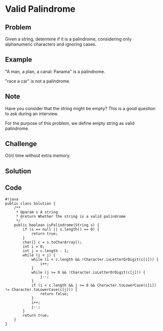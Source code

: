 Valid Palindrome
===


Problem
-------

Given a string, determine if it is a palindrome, considering only alphanumeric characters and ignoring cases.


Example
-------

"A man, a plan, a canal: Panama" is a palindrome.

"race a car" is not a palindrome.

Note
---------

Have you consider that the string might be empty? This is a good question to ask during an interview.

For the purpose of this problem, we define empty string as valid palindrome.

Challenge
---------

O(n) time without extra memory.

Solution
--------

Code
----

    #!java
    public class Solution {
        /**
         * @param s A string
         * @return Whether the string is a valid palindrome
         */
        public boolean isPalindrome(String s) {
            if (s == null || s.length() == 0) {
                return true;
            }
            char[] c = s.toCharArray();
            int i = 0;
            int j = c.length - 1;
            while (i < j) {
                while (i < c.length && !Character.isLetterOrDigit(c[i])) {
                    i++;
                }
                while (j >= 0 && !Character.isLetterOrDigit(c[j])) {
                    j--;
                } 
                if (i < c.length && j >= 0 && Character.toLowerCase(c[i]) != Character.toLowerCase(c[j])) {
                    return false;
                }
                i++;
                j--;
            }
            return true;
        }
    }